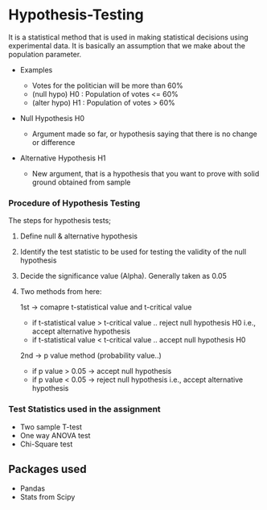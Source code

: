 # Hypothesis-Testing
It is a statistical method that is used in making statistical decisions using experimental data. It is basically an assumption that we make about the population parameter.

- Examples
    - Votes for the politician will be more than 60%
    - (null hypo) H0 : Population of votes <= 60%
    - (alter hypo) H1 : Population of votes > 60%
    
- Null Hypothesis H0
    - Argument made so far, or hypothesis saying that there is no change or difference
- Alternative Hypothesis H1
    - New argument, that is a hypothesis that you want to prove with solid ground obtained from sample
    
### Procedure of Hypothesis Testing
The steps for hypothesis tests;
1. Define null & alternative hypothesis
2. Identify the test statistic to be used for testing the validity of the null hypothesis
3. Decide the significance value (Alpha). Generally taken as 0.05
4. Two methods from here:

    1st
    -> comapre t-statistical value and t-critical value
    - if t-statistical value > t-critical value .. reject null hypothesis H0 i.e., accept alternative hypothesis
    - if t-statistical value < t-critical value .. accept null hypothesis H0

    2nd
    -> p value method
       (probability value..) 
    - if p value > 0.05 -> accept null hypothesis
    - if p value < 0.05 -> reject null hypothesis i.e., accept alternative hypothesis
    
    
### Test Statistics used in the assignment
  - Two sample T-test
  - One way ANOVA test
  - Chi-Square test

## Packages used
- Pandas
- Stats from Scipy
